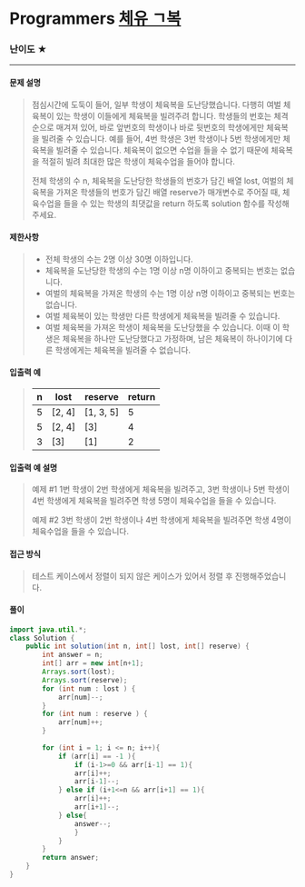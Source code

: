 # Programmers [체유 ㄱ복](https://school.programmers.co.kr/learn/courses/30/lessons/42862)

### 난이도 ★

---

#### 문제 설명

> 점심시간에 도둑이 들어, 일부 학생이 체육복을 도난당했습니다. 다행히 여벌 체육복이 있는 학생이 이들에게 체육복을 빌려주려 합니다. 학생들의 번호는 체격 순으로 매겨져 있어, 바로 앞번호의 학생이나 바로 뒷번호의 학생에게만 체육복을 빌려줄 수 있습니다. 예를 들어, 4번 학생은 3번 학생이나 5번 학생에게만 체육복을 빌려줄 수 있습니다. 체육복이 없으면 수업을 들을 수 없기 때문에 체육복을 적절히 빌려 최대한 많은 학생이 체육수업을 들어야 합니다.
>
> 전체 학생의 수 n, 체육복을 도난당한 학생들의 번호가 담긴 배열 lost, 여벌의 체육복을 가져온 학생들의 번호가 담긴 배열 reserve가 매개변수로 주어질 때, 체육수업을 들을 수 있는 학생의 최댓값을 return 하도록 solution 함수를 작성해주세요.

#### 제한사항

>- 전체 학생의 수는 2명 이상 30명 이하입니다.
>- 체육복을 도난당한 학생의 수는 1명 이상 n명 이하이고 중복되는 번호는 없습니다.
>- 여벌의 체육복을 가져온 학생의 수는 1명 이상 n명 이하이고 중복되는 번호는 없습니다.
>- 여벌 체육복이 있는 학생만 다른 학생에게 체육복을 빌려줄 수 있습니다.
>- 여벌 체육복을 가져온 학생이 체육복을 도난당했을 수 있습니다. 이때 이 학생은 체육복을 하나만 도난당했다고 가정하며, 남은 체육복이 하나이기에 다른 학생에게는 체육복을 빌려줄 수 없습니다.
>

#### 입출력 예

> | n    | lost   | reserve   | return |
> | ---- | ------ | --------- | ------ |
> | 5    | [2, 4] | [1, 3, 5] | 5      |
> | 5    | [2, 4] | [3]       | 4      |
> | 3    | [3]    | [1]       | 2      |

#### 입출력 예 설명

>예제 #1
>1번 학생이 2번 학생에게 체육복을 빌려주고, 3번 학생이나 5번 학생이 4번 학생에게 체육복을 빌려주면 학생 5명이 체육수업을 들을 수 있습니다.
>
>예제 #2
>3번 학생이 2번 학생이나 4번 학생에게 체육복을 빌려주면 학생 4명이 체육수업을 들을 수 있습니다.

#### 접근 방식

> 테스트 케이스에서 정렬이 되지 않은 케이스가 있어서 정렬 후 진행해주었습니다.

#### 풀이

```java
import java.util.*;
class Solution {
    public int solution(int n, int[] lost, int[] reserve) {
        int answer = n;
        int[] arr = new int[n+1];
        Arrays.sort(lost);
        Arrays.sort(reserve);
        for (int num : lost ) {
            arr[num]--;
        }
        for (int num : reserve ) {
            arr[num]++;
        }
        
        for (int i = 1; i <= n; i++){
            if (arr[i] == -1 ){
                if (i-1>=0 && arr[i-1] == 1){
                arr[i]++;
                arr[i-1]--;
            } else if (i+1<=n && arr[i+1] == 1){
                arr[i]++;
                arr[i+1]--;
            } else{
                answer--;
                }
            }
        }
        return answer;
    }
}
```

